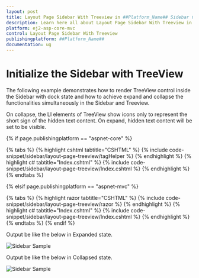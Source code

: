 ```yaml
---
layout: post
title: Layout Page Sidebar With Treeview in ##Platform_Name## Sidebar Control | Syncfusion
description: Learn here all about Layout Page Sidebar With Treeview in Syncfusion ##Platform_Name## Sidebar control of Syncfusion Essential JS 2 and more.
platform: ej2-asp-core-mvc
control: Layout Page Sidebar With Treeview
publishingplatform: ##Platform_Name##
documentation: ug
---
```



# Initialize the Sidebar with TreeView

The following example demonstrates how to render TreeView control inside the Sidebar with dock state and how to achieve expand and collapse the functionalities simultaneously in the Sidebar and Treeview.

On collapse, the LI elements of TreeView show icons only to represent the short sign of the hidden text content. On expand, hidden text content will be set to be visible.

{% if page.publishingplatform == "aspnet-core" %}

{% tabs %}
{% highlight cshtml tabtitle="CSHTML" %}
{% include code-snippet/sidebar/layout-page-treeview/tagHelper %}
{% endhighlight %}
{% highlight c# tabtitle="Index.cshtml" %}
{% include code-snippet/sidebar/layout-page-treeview/Index.cshtml %}
{% endhighlight %}
{% endtabs %}

{% elsif page.publishingplatform == "aspnet-mvc" %}

{% tabs %}
{% highlight razor tabtitle="CSHTML" %}
{% include code-snippet/sidebar/layout-page-treeview/razor %}
{% endhighlight %}
{% highlight c# tabtitle="Index.cshtml" %}
{% include code-snippet/sidebar/layout-page-treeview/Index.cshtml %}
{% endhighlight %}
{% endtabs %}
{% endif %}



Output be like the below in Expanded state.

![Sidebar Sample](../images/expanded.png)

Output be like the below in Collapsed state.

![Sidebar Sample](../images/collapsed.png)
